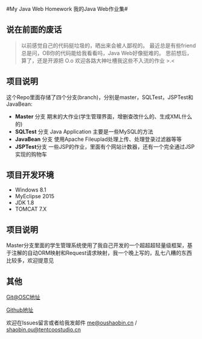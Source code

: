 #My Java Web Homework 我的Java Web作业集#

## 说在前面的废话 ##
> 以前感觉自己的代码挺垃圾的，晒出来会被人鄙视的。
> 最近总是有些friend总是问，OB你的代码能给我看看吗，Java Web好像挺难的。
> 思前想后，算了，还是开源把 O.o 欢迎各路大神吐槽我这些不入流的作业 >.<

## 项目说明 ##
这个Repo里面存储了四个分支(branch)，分别是master，SQLTest，JSPTest和JavaBean:
- **Master** 分支 期末的大作业(学生管理界面，增删查改什么的、生成XML什么的)
- **SQLTest** 分支 Java Application 主要是一些MySQL的方法
- **JavaBean** 分支 使用Apache Fileuplad处理上传、处理登录过滤器等等
- **JSPTest**分支 一些JSP的作业，里面有个网站计数器，还有一个完全通过JSP实现的购物车

## 项目开发环境 ##
- Windows 8.1
- MyEclipse 2015
- JDK 1.8
- TOMCAT 7.X

## 项目说明 ##
Master分支里面的学生管理系统使用了我自己开发的一个超超超轻量级框架，基于注解的自动ORM映射和Request请求映射，我一个晚上写的，乱七八糟的东西比较多，欢迎提意见

## 其他 ##

[Git@OSC地址](https://git.oschina.net/ousheobun/My-Javaweb-Homework)

[Github地址](https://github.com/ousheobin/My-Javaweb-Homework)

欢迎在Issues留言或者给我发邮件 me@oushaobin.cn / shaobin.ou@tentcoostudio.cn
